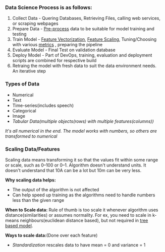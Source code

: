 ### Data Science Process is as follows:
1. Collect Data - Quering Databases, Retrieving Files, calling web services, or scraping webpages
2. Prepare Data - [Pre-process](https://www.geeksforgeeks.org/data-preprocessing-in-data-mining/) data to be suitable for model training and testing
3. Train Model - [Feature Vectorization](https://machinelearningmastery.com/prepare-text-data-machine-learning-scikit-learn/), [Feature Scaling](https://towardsdatascience.com/all-about-feature-scaling-bcc0ad75cb35), Tuning/Choosing with various [metrics](https://towardsdatascience.com/20-popular-machine-learning-metrics-part-1-classification-regression-evaluation-metrics-1ca3e282a2ce)
, preparing the pipeline 
4. Evaluate Model - Final Test on validation database 
5. Deploy Model - Part of DevOps, training, evaluation and deployment scripts are combined for respective build
5. Retraing the model with fresh data to suit the data environment needs. An iterative step

### Types of Data
- Numerical
- Text
- Time-series(includes speech)
- Categorical
- Image
- *Tabular Data(multiple objects(rows) with multiple features(columns))*

*It's all numerical in the end. The model works with numbers, so others are transformed to numerical*

### Scaling Data/Features
Scaling data means transforming it so that the values fit within some range or scale, such as 0–100 or 0–1. Algorithm doesn't understand units. It doesn't understand that 10A can be a lot but 10m can be very less.

__Why scaling data helps:__
* The output of the algorithm is not affected
* Can help speed up training as the algorithms need to handle numbers less than the given range

__When to Scale data:__
Rule of thumb is too scale it whenever algorithm uses distance(similarities) or assumes normality. For ex, you need to scale in k-means neighbours(euclidean distance based), but not required in [tree based model](https://www.quora.com/Decision-Tree-based-models-dont-require-scaling-How-does-scaling-impact-the-predictions-of-decision-tree-based-models).

__Ways to scale data:__(Done over each feature)
* *Standardization* rescales data to have mean = 0 and variance = 1